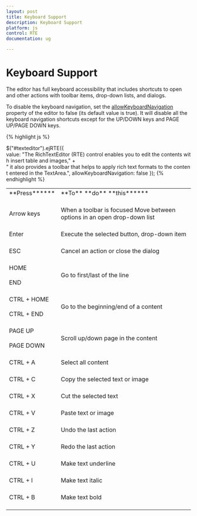 ```yaml
---
layout: post
title: Keyboard Support
description: Keyboard Support
platform: js
control: RTE
documentation: ug

---
```

# Keyboard Support

The editor has full keyboard accessibility that includes shortcuts to open and other actions with toolbar items, drop-down lists, and dialogs. 

<table>
<tr>
<td>
**Press******<br/><br/></td><td>
**To** **do** **this******<br/><br/></td></tr>
<tr>
<td>
Arrow keys<br/><br/></td><td>
When a toolbar is focused  Move between options in an open drop-down list<br/><br/></td></tr>
<tr>
<td>
Enter<br/><br/></td><td>
Execute the selected button, drop-down item<br/><br/></td></tr>
<tr>
<td>
ESC<br/><br/></td><td>
Cancel an action or close the dialog<br/><br/></td></tr>
<tr>
<td>
HOME <br/><br/>END<br/><br/></td><td>
Go to first/last of the line<br/><br/></td></tr>
<tr>
<td>
CTRL + HOME <br/><br/>CTRL + END<br/><br/></td><td>
Go to the beginning/end of a content<br/><br/></td></tr>
<tr>
<td>
PAGE UP <br/><br/>PAGE DOWN<br/><br/></td><td>
Scroll up/down page in the content<br/><br/></td></tr>
<tr>
<td>
CTRL + A<br/><br/></td><td>
Select all content<br/><br/></td></tr>
<tr>
<td>
CTRL + C<br/><br/></td><td>
Copy the selected text or image<br/><br/></td></tr>
<tr>
<td>
CTRL + X<br/><br/></td><td>
Cut the selected text<br/><br/></td></tr>
<tr>
<td>
CTRL + V<br/><br/></td><td>
Paste text or image<br/><br/></td></tr>
<tr>
<td>
CTRL + Z<br/><br/></td><td>
Undo the last action<br/><br/></td></tr>
<tr>
<td>
CTRL + Y<br/><br/></td><td>
Redo the last action<br/><br/></td></tr>
<tr>
<td>
CTRL + U<br/><br/></td><td>
Make text underline<br/><br/></td></tr>
<tr>
<td>
CTRL  + I<br/><br/></td><td>
Make text italic<br/><br/></td></tr>
<tr>
<td>
CTRL + B<br/><br/></td><td>
Make text bold<br/><br/></td></tr>

To disable the keyboard navigation, set the [allowKeyboardNavigation](http://help.syncfusion.com/js/api/ejrte#members:allowkeyboardnavigation) property of the editor to false (its default value is true). It will disable all the keyboard navigation shortcuts except for the UP/DOWN keys and PAGE UP/PAGE DOWN keys.

{% highlight js %}

$("#texteditor").ejRTE({
value: "The RichTextEditor (RTE) control enables you to edit the contents with insert table and images," +
" it also provides a toolbar that helps to apply rich text formats to the content entered in the TextArea.",
allowKeyboardNavigation: false
});
{% endhighlight %}

